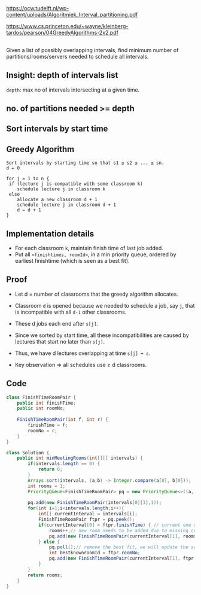 
## 

https://ocw.tudelft.nl/wp-content/uploads/Algoritmiek_Interval_partitioning.pdf

https://www.cs.princeton.edu/~wayne/kleinberg-tardos/pearson/04GreedyAlgorithms-2x2.pdf

##

Given a list of possibly overlapping intervals,
find minimum number of partitions/rooms/servers needed to schedule all intervals.

## Insight: depth of intervals list

`depth`: max no of intervals intersecting at  a given time.

## no. of partitions needed >= depth

## Sort intervals by start time

## Greedy Algorithm

```
Sort intervals by starting time so that s1 ≤ s2 ≤ ... ≤ sn.
d ← 0

for j = 1 to n {
 if (lecture j is compatible with some classroom k)
    schedule lecture j in classroom k
 else
    allocate a new classroom d + 1
    schedule lecture j in classroom d + 1
    d ← d + 1
}
```

## Implementation details

* For each classroom `k`, maintain finish time of last job added.
* Put all `<finishtimes, roomId>`, in a min priority queue, ordered by earliest finishtime (which is seen as a best fit).

## Proof

* Let d = number of classrooms that the greedy algorithm allocates.
* Classroom `d` is opened because we needed to schedule a job, say `j`,
that is incompatible with all `d-1` other classrooms.

* These d jobs each end after `s[j]`.

* Since we sorted by start time, all these incompatibilities are caused
by lectures that start no later than `s[j]`.

* Thus, we have d lectures overlapping at time `s[j] + ε`.
* Key observation ⇒ all schedules use ≥ d classrooms.

## Code

```java
class FinishTimeRoomPair {
    public int finishTime;
    public int roomNo;
    
    FinishTimeRoomPair(int f, int r) {
        finishTime = f;
        roomNo = r;
    }
}

class Solution {
    public int minMeetingRooms(int[][] intervals) {
        if(intervals.length == 0) {
            return 0;
        }
        Arrays.sort(intervals, (a,b) -> Integer.compare(a[0], b[0]));
        int rooms = 1;
        PriorityQueue<FinishTimeRoomPair> pq = new PriorityQueue<>((a, b) -> Integer.compare(a.finishTime, b.finishTime));
        
        pq.add(new FinishTimeRoomPair(intervals[0][1],1));
        for(int i=1;i<intervals.length;i++){
            int[] currentInterval = intervals[i];
            FinishTimeRoomPair ftpr = pq.peek();
            if(currentInterval[0] < ftpr.finishTime) { // current one starts before earliest known finish time
                rooms++;// new room needs to be added due to missing compatibility
                pq.add(new FinishTimeRoomPair(currentInterval[1], rooms));
            } else {
                pq.poll();// remove the best fit, we will update the same.by adding to pq again
                int bestknownroomId = ftpr.roomNo;
                pq.add(new FinishTimeRoomPair(currentInterval[1], ftpr.roomNo));
            }
        }
        return rooms;
    }
}
```